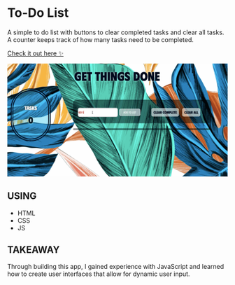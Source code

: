 # To-Do List
A simple to do list with buttons to clear completed tasks and clear all tasks. A counter keeps track of how many tasks need to be completed. 

[Check it out here :sparkles:](https://dothethings.netlify.app)

  <a href="https://dothethings.netlify.app" target="_blank">
    <img src="https://github.com/randicrews/to-do-list/blob/master/to-do.gif"/>
  </a>

## USING 
- HTML
- CSS
- JS

## TAKEAWAY
Through building this app, I gained experience with JavaScript and learned how to create user interfaces that allow for dynamic user input.



